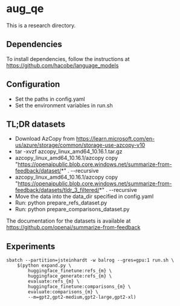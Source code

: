 # aug_qe

This is a research directory.

## Dependencies

To install dependencies, follow the instructions at https://github.com/hacobe/language_models

## Configuration

* Set the paths in config.yaml
* Set the environment variables in run.sh

## TL;DR datasets

* Download AzCopy from https://learn.microsoft.com/en-us/azure/storage/common/storage-use-azcopy-v10
* tar -xvzf azcopy_linux_amd64_10.16.1.tar.gz
* azcopy_linux_amd64_10.16.1/azcopy copy "https://openaipublic.blob.core.windows.net/summarize-from-feedback/dataset/*" . --recursive
* azcopy_linux_amd64_10.16.1/azcopy copy "https://openaipublic.blob.core.windows.net/summarize-from-feedback/datasets/tldr_3_filtered/*" . --recursive
* Move the data into the data_dir specified in config.yaml
* Run: python prepare_refs_dataset.py
* Run: python prepare_comparisons_dataset.py

The documentation for the datasets is available at https://github.com/openai/summarize-from-feedback

## Experiments

```
sbatch --partition=jsteinhardt -w balrog --gres=gpu:1 run.sh \
	$(python expand.py \
		huggingface_finetune:refs_{m} \
		huggingface_generate:refs_{m} \
		evaluate:refs_{m} \
		huggingface_finetune:comparisons_{m} \
		evaluate:comparisons_{m} \
		--m=gpt2,gpt2-medium,gpt2-large,gpt2-xl)
```